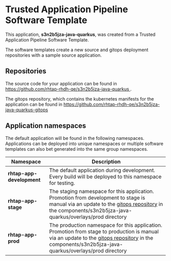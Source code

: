 # Trusted Application Pipeline Software Template

This application, **s3n2b5jza-java-quarkus**, was created from a Trusted Application Pipeline Software Template.

The software templates create a new source and gitops deployment repositories with a sample source application. 

## Repositories

The source code for your application can be found in [https://github.com/rhtap-rhdh-qe/s3n2b5jza-java-quarkus ](https://github.com/rhtap-rhdh-qe/s3n2b5jza-java-quarkus ).
 
The gitops repository, which contains the kubernetes manifests for the application can be found in 
[https://github.com/rhtap-rhdh-qe/s3n2b5jza-java-quarkus-gitops ](https://github.com/rhtap-rhdh-qe/s3n2b5jza-java-quarkus-gitops ) 

## Application namespaces 

The default application will be found in the following namespaces. Applications can be deployed into unique namespaces or multiple software templates can also bet generated into the same group namespaces.  

|  Namespace   |  Description   |  
| -------- | -------- |   
| **rhtap-app-development** | The default application during development. Every build will be deployed to this namespace for testing. | 
| **rhtap-app-stage** | The staging namespace for this application. Promotion from development to stage is manual via an update to the [gitops repository](https://github.com/rhtap-rhdh-qe/s3n2b5jza-java-quarkus-gitops ) in the components/s3n2b5jza-java-quarkus/overlays/prod directory |  
| **rhtap-app-prod** | The production namespace for this application. Promotion from stage to production is manual via an update to the [gitops repository](https://github.com/rhtap-rhdh-qe/s3n2b5jza-java-quarkus-gitops ) in the components/s3n2b5jza-java-quarkus/overlays/prod directory | 